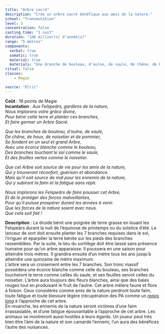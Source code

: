 ```yaml
---
title: "Arbre sacré"
description: "Crée un arbre sacré bénéfique aux amis de la nature."
school: "Transmutation"
level: 5
concentration: false
casting_time: "1 nuit"
duration: "1d6 millier(s) d’année(s)"
range: "5 mètres"
components:
  verbal: true
  somatic: true
  material: true
  materials: "Une branche de bouleau, d’aulne, de saule, de chêne, de houx, de noisetier et de pommier. Une poignée de terre grasse"
ritual: false
classes:
    - Magie

source: "Elric"
---
```

**Coût** : 18 points de Magie  
**Incantation** : *Aux Felspeärs, gardiens de la nature,*  
*Nous implorons votre grâce divine,*  
*Pour bénir cette terre et planter ces branches,*  
*Et faire germer un Arbre Sacré.*  

*Que les branches de bouleau, d'aulne, de saule,*  
*De chêne, de houx, de noisetier et de pommier,*   
*Se fondent en un seul et grand Arbre,*  
*Avec une écorce blanche comme le bouleau,*  
*Des branches touchant le sol comme le saule,*  
*Et des feuilles vertes comme le noisetier.*  

*Que cet Arbre soit source de vie pour les amis de la nature,*  
*Qui y trouveront réconfort, guérison et abondance.*   
*Mais qu'il soit source de mal pour les ennemis de la nature,*  
*Qui y subiront la faim et la fatigue sans répit.*  

*Nous implorons les Felspeärs de faire pousser cet Arbre,*  
*Et de le protéger des forces malveillantes,*   
*Pour qu'il puisse prospérer durant les années à venir.*   
*Que les forces de la nature soient avec nous.*  
*Que cela soit fait !*   

**Description** : Le druide bénit une poignée de terre grasse en louant les Felspeärs durant la nuit de l’équinoxe de printemps ou du solstice d’été. Le lanceur de sort doit ensuite planter les 7 branches requises dans le sol, l’irriguer et éparpiller la terre bénite sur les pieds des branches rassemblées. Par la suite, le lieu du sortilège doit être laissé sans présence humaine pour qu’un arbre apparaisse. Il poussera en une saison pour atteindre trois mètres. Il grandira ensuite d’un mètre tous les ans jusqu’à atteindre une quinzaine de mètre maximum.   
L’arbre sera un croisement entre les 7 branches. Son tronc massif possédera une écorce blanche comme celle du bouleau, ses branches toucheront le terre comme celles du saule, et ses feuilles seront celles du noisetier. L’arbre aura toujours des fleurs blanches, ainsi que des baies rouges tout en produisant le fruit de l’aulne. Cet arbre mêlera faune et flore à foison. Ceux considérés comme amis de la nature perdront toute faim, toute fatigue et toute blessure légère (récupération des PA comme un [_repos long_](/gerer-la-sante-du-personnage/#repos-long) à l’approche de cet arbre.   
En revanche, les ennemis de la nature seront victimes d’une faim irrassasiable, et d’une fatigue épouvantable à l’approche de cet arbre. Les animaux se montreront aussi hostiles à leurs égards. Un joueur peut très bien être l’ami de la nature et son camarde l’ennemi, l’un aura des bénéfices l’autre des nuisances.   
